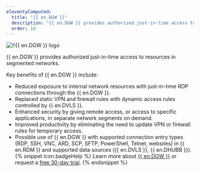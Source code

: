 ```yaml
---
eleventyComputed:
  title: "{{ en.DGW }}"
  description: "{{ en.DGW }} provides authorized just-in-time access to resources in segmented networks."
  order: 10
---
```

![!!{{ en.DGW }} logo](https://cdnweb.devolutions.net/images/projects/gateway/logos/gateway-color-shadow.svg)

{{ en.DGW }} provides authorized just-in-time access to resources in segmented networks.

Key benefits of {{ en.DGW }} include:

* Reduced exposure to internal network resources with just-in-time RDP connections through the {{ en.DGW }}.
* Replaced static VPN and firewall rules with dynamic access rules controlled by {{ en.DVLS }}.
* Enhanced security by giving remote access, or access to specific applications, in separate network segments on demand.
* Improved productivity by eliminating the need to update VPN or firewall rules for temporary access.
* Possible use of {{ en.DGW }} with supported connection entry types (RDP, SSH, VNC, ARD, SCP, SFTP, PowerShell, Telnet, websites) in {{ en.RDM }} and supported data sources ({{ en.DVLS }}, {{ en.DHUBB }}).
{% snippet icon.badgeHelp %}
Learn more about [{{ en.DGW }}](https://devolutions.net/gateway/) or request a [free 30-day trial](https://devolutions.net/gateway/trial/).
{% endsnippet %}
